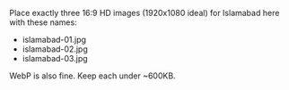 Place exactly three 16:9 HD images (1920x1080 ideal) for Islamabad here with these names:

- islamabad-01.jpg
- islamabad-02.jpg
- islamabad-03.jpg

WebP is also fine. Keep each under ~600KB.

